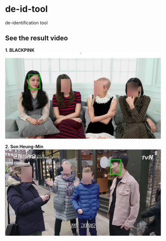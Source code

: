 # de-id-tool
de-identification tool
  
## See the result video

**1. BLACKPINK**
[![blackpink](https://github.com/shi510/de-id-tool/blob/main/de-id_blackpink.jpg)](https://drive.google.com/file/d/15w3k5Y-kWePeBFb1INTkX6k-IBGepAC3/view)

**2. Son Heung-Min**
[![son_heung-min](https://github.com/shi510/de-id-tool/blob/main/de-id_son_hm.jpg)](https://drive.google.com/file/d/1sgmhh7YnPvsLWQWlXadAQY6xAxo_Wc2k/view)
